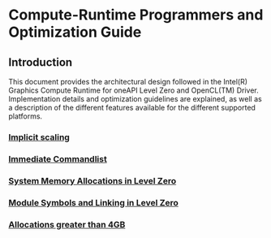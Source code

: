<!---

Copyright (C) 2022-2023 Intel Corporation

SPDX-License-Identifier: MIT

-->

# Compute-Runtime Programmers and Optimization Guide

## Introduction

This document provides the architectural design followed in the Intel(R) Graphics Compute Runtime for oneAPI Level Zero and OpenCL(TM) Driver. Implementation details and optimization guidelines are explained, as well as a description of the different features available for the different supported platforms.

### [Implicit scaling](IMPLICIT_SCALING.md)
### [Immediate Commandlist](IMMEDIATE_COMMANDLIST.md)
### [System Memory Allocations in Level Zero](SYSTEM_MEMORY_ALLOCATIONS.md)
### [Module Symbols and Linking in Level Zero](MODULE_SYMBOL_SUPPORT.md)
### [Allocations greater than 4GB](ALLOCATIONS_GREATER_THAN_4GB.md)
